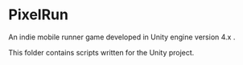 # PixelRun
An indie mobile runner game developed in Unity engine version 4.x .

This folder contains scripts written for the Unity project. 
